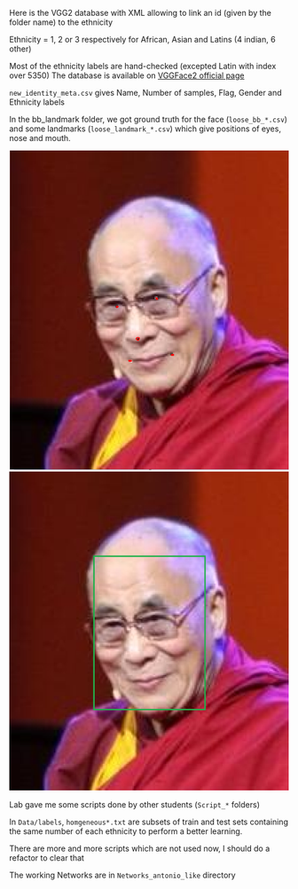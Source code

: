 Here is the VGG2 database with XML allowing to link an id (given by the folder name) to the ethnicity

Ethnicity = 1, 2 or 3 respectively for African, Asian and Latins
(4 indian, 6 other)

Most of the ethnicity labels are hand-checked (excepted Latin with index over 5350)
The database is available on [VGGFace2 official page](http://www.robots.ox.ac.uk/~vgg/data/vgg_face2/ "Google's Homepage")

`new_identity_meta.csv` gives Name, Number of samples, Flag, Gender and Ethnicity labels

In the bb_landmark folder, we got ground truth for the face (`loose_bb_*.csv`) and some landmarks (`loose_landmark_*.csv`) which give positions of eyes, nose and mouth.

![alt text](Data/ReadMe_Data/landmarks_example.png "landmarks example")
![alt text](Data/ReadMe_Data/bb_example.png "bb example")

Lab gave me some scripts done by other students (`Script_*` folders)

In `Data/labels`, `homgeneous*.txt` are subsets of train and test sets containing the same number of each ethnicity to perform a better learning.

There are more and more scripts which are not used now, I should do a refactor to clear that

The working Networks are in `Networks_antonio_like` directory